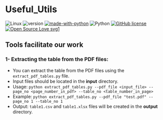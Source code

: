 # Useful_Utils
![Linux](https://svgshare.com/i/Zhy.svg)
![version](https://img.shields.io/badge/version-1.0-blue)
[![made-with-python](https://img.shields.io/badge/Made%20with-Python-1f425f.svg)](https://www.python.org/)
![Python](https://img.shields.io/badge/python-v3.10-red)
[![GitHub license](https://img.shields.io/github/license/Naereen/StrapDown.js.svg)](https://github.com/Naereen/StrapDown.js/blob/master/LICENSE)
[![Open Source Love svg1](https://badges.frapsoft.com/os/v1/open-source.svg?v=103)](https://github.com/ellerbrock/open-source-badges/)

## Tools facilitate our work
### 1- Extracting the table from the PDF files:
- You can extract the table from the PDF files using the `extract_pdf_tables.py` file.
- Input files should be located in the **input** directory.
- Usage: `python extract_pdf_tables.py --pdf_file <input_file> --page_no <page_number_in_pdf> --table_no <table_number_in_page>`
- Example: `python extract_pdf_tables.py --pdf_file "test.pdf" --page_no 1 --table_no 1`
- Output: `table1.csv` and `table1.xlsx` files will be created in the **output** directory.


